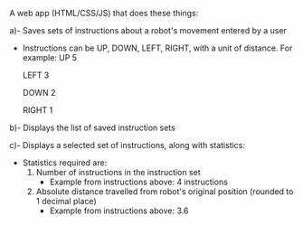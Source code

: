A web app (HTML/CSS/JS) that does these things:

a)- Saves sets of instructions about a robot's movement entered by a user
  - Instructions can be UP, DOWN, LEFT, RIGHT, with a unit of distance. For example:
    UP 5

    LEFT 3

    DOWN 2

    RIGHT 1


b)- Displays the list of saved instruction sets

c)- Displays a selected set of instructions, along with statistics:
  - Statistics required are:
    1. Number of instructions in the instruction set
       - Example from instructions above: 4 instructions
    2. Absolute distance travelled from robot's original position (rounded to 1 decimal place)
       - Example from instructions above: 3.6
